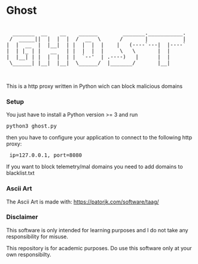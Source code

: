 # Ghost
<pre>

  _______  __    __    ______        _______.___________.
 /  _____||  |  |  |  /  __  \      /       |           |
|  |  __  |  |__|  | |  |  |  |    |   (----`---|  |----`
|  | |_ | |   __   | |  |  |  |     \   \       |  |     
|  |__| | |  |  |  | |  `--'  | .----)   |      |  |     
 \______| |__|  |__|  \______/  |_______/       |__|     
                                                         
                                                                                                                      
</pre>
This is a http proxy written in Python wich can block malicious domains


### Setup
You just have to install a Python version >= 3 and run <pre> python3 ghost.py</pre>
then you have to configure your application to connect to the following http proxy:  
<pre> ip=127.0.0.1, port=8080 </pre>  
If you want to block telemetry/mal domains you need to add domains to blacklist.txt

### Ascii Art  
The Ascii Art is made with: https://patorjk.com/software/taag/

### Disclaimer
This software is only intended for learning purposes and I do not take any responsibility for misuse. 

This repository is for academic purposes. Do use this software only at your own responsibilty.

